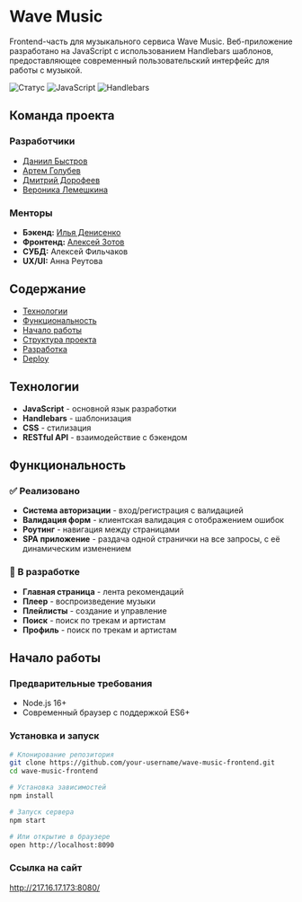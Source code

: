 # Wave Music

Frontend-часть для музыкального сервиса Wave Music. Веб-приложение разработано на JavaScript с использованием Handlebars шаблонов, предоставляющее современный пользовательский интерфейс для работы с музыкой.

![Статус](https://img.shields.io/badge/статус-в_разработке-orange)
![JavaScript](https://img.shields.io/badge/JavaScript-ES6+-yellow)
![Handlebars](https://img.shields.io/badge/Handlebars-шаблонизация-orange)

## Команда проекта

### Разработчики
*   [Даниил Быстров](https://github.com/ska66696)
*   [Артем Голубев](https://github.com/Xyzdat)
*   [Дмитрий Дорофеев](https://github.com/poopaapopa)
*   [Вероника Лемешкина](https://github.com/LemeshkinaVeronika)

### Менторы
*   **Бэкенд:** [Илья Денисенко](https://github.com/MatiXxD)
*   **Фронтенд:** [Алексей Зотов](https://github.com/let-robots-reign)
*   **СУБД:** Алексей Фильчаков
*   **UX/UI:** Анна Реутова

## Содержание
- [Технологии](#технологии)
- [Функциональность](#функциональность)
- [Начало работы](#начало-работы)
- [Структура проекта](#структура-проекта)
- [Разработка](#разработка)
- [Deploy](#deploy)

## Технологии
- **JavaScript** - основной язык разработки
- **Handlebars** - шаблонизация
- **CSS** - стилизация
- **RESTful API** - взаимодействие с бэкендом

## Функциональность

### ✅ Реализовано
- **Система авторизации** - вход/регистрация с валидацией
- **Валидация форм** - клиентская валидация с отображением ошибок
- **Роутинг** - навигация между страницами
- **SPA приложение** - раздача одной странички на все запросы, с её динамическим изменением

### 🚧 В разработке
- **Главная страница** - лента рекомендаций
- **Плеер** - воспроизведение музыки
- **Плейлисты** - создание и управление
- **Поиск** - поиск по трекам и артистам
- **Профиль** - поиск по трекам и артистам

## Начало работы

### Предварительные требования
- Node.js 16+ 
- Современный браузер с поддержкой ES6+

### Установка и запуск

```bash
# Клонирование репозитория
git clone https://github.com/your-username/wave-music-frontend.git
cd wave-music-frontend

# Установка зависимостей
npm install

# Запуск сервера
npm start

# Или открытие в браузере
open http://localhost:8090
```

### Ссылка на сайт
http://217.16.17.173:8080/